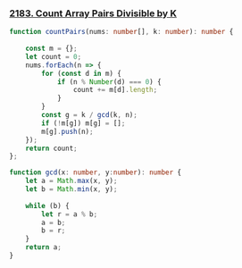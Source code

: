 ### [2183. Count Array Pairs Divisible by K](https://leetcode.com/problems/count-array-pairs-divisible-by-k/)
```typescript
function countPairs(nums: number[], k: number): number {
    
    const m = {};
    let count = 0;
    nums.forEach(n => {
        for (const d in m) {
            if (n % Number(d) === 0) {
                count += m[d].length;
            }
        }
        const g = k / gcd(k, n);
        if (!m[g]) m[g] = [];
        m[g].push(n);
    });
    return count;
};

function gcd(x: number, y:number): number {
    let a = Math.max(x, y);
    let b = Math.min(x, y);
    
    while (b) {
        let r = a % b;
        a = b;
        b = r;
    }
    return a;
}
```
